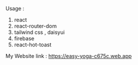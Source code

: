 

Usage :
1. react
2. react-router-dom
3. tailwind css , daisyui 
4. firebase
5. react-hot-toast

My Website link : https://easy-yoga-c675c.web.app